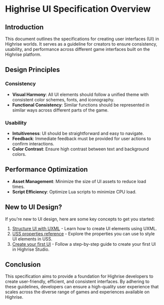 # Highrise UI Specification Overview

## Introduction

This document outlines the specifications for creating user interfaces (UI) in Highrise worlds. It serves as a guideline for creators to ensure consistency, usability, and performance across different game interfaces built on the Highrise platform.

## Design Principles

### Consistency
- **Visual Harmony**: All UI elements should follow a unified theme with consistent color schemes, fonts, and iconography.
- **Functional Consistency**: Similar functions should be represented in similar ways across different parts of the game.

### Usability
- **Intuitiveness**: UI should be straightforward and easy to navigate.
- **Feedback**: Immediate feedback must be provided for user actions to confirm interactions.
- **Color Contrast**: Ensure high contrast between text and background colors.

## Performance Optimization

- **Asset Management**: Minimize the size of UI assets to reduce load times.
- **Script Efficiency**: Optimize Lua scripts to minimize CPU load.


## New to UI Design?

If you're new to UI design, here are some key concepts to get you started:

1. [Structure UI with UXML](https://docs.unity3d.com/Manual/UIE-UXML.html) - Learn how to create UI elements using UXML.
2. [USS properties reference](https://docs.unity3d.com/Manual/UIE-USS-Properties-Reference.html) - Explore the properties you can use to style UI elements in USS.
3. [Create your first UI](https://create.highrise.game/learn/studio/create/ui/creating-your-first-ui) - Follow a step-by-step guide to create your first UI in Highrise Studio.

## Conclusion

This specification aims to provide a foundation for Highrise developers to create user-friendly, efficient, and consistent interfaces. By adhering to these guidelines, developers can ensure a high-quality user experience that scales across the diverse range of games and experiences available on Highrise.

